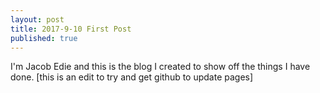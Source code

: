 ```yaml
---
layout: post
title: 2017-9-10 First Post
published: true
---
```


I'm Jacob Edie and this is the blog I created to show off the things I have done. [this is an edit to try and get github to update pages]
